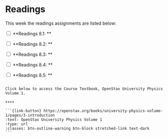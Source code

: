 # Readings

This week the readings assignments are listed below:

<label><input type="checkbox" id="week09_reading1" class="box"> **Readings 8.1: ** </input></label> 

<label><input type="checkbox" id="week09_reading2" class="box"> **Readings 8.2: ** </input></label> 

<label><input type="checkbox" id="week09_reading3" class="box"> **Readings 8.3: ** </input></label> 

<label><input type="checkbox" id="week09_reading4" class="box"> **Readings 8.4: ** </input></label> 

<label><input type="checkbox" id="week09_reading5" class="box"> **Readings 8.5: ** </input></label> 



````{panels}

Click below to access the Course Textbook, OpenStax University Physics Volume 1.

++++ 

```{link-button} https://openstax.org/books/university-physics-volume-1/pages/3-introduction
:text: OpenStax University Physics Volume 1
:type: url
:classes: btn-outline-warning btn-block stretched-link text-dark
```
````

